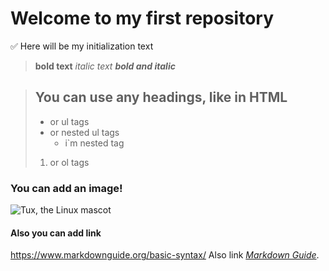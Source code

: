 # Welcome to my first repository

✅ Here will be my initialization text

> **bold text** *italic text* **_bold and italic_** 

> ## You can use any headings, like in HTML
>
> - or ul tags
> - or nested ul tags
>     - i`m nested tag
> 1. or ol tags  

### You can add an image!
![Tux, the Linux mascot](https://tineye.com/images/meloncat.jpg)

#### Also you can add link
<https://www.markdownguide.org/basic-syntax/>
Also link *[Markdown Guide](https://www.markdownguide.org/basic-syntax/)*.